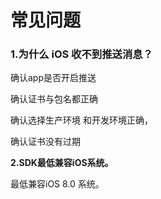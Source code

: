 # 常见问题

### 1.为什么 iOS 收不到推送消息？ <a id="ios_1"></a>

确认app是否开启推送

确认证书与包名都正确

确认选择生产环境 和开发环境正确，

确认证书没有过期

**2.SDK最低兼容iOS系统。**

最低兼容iOS 8.0 系统。  
  




